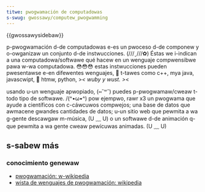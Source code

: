 ```yaml
---
titwe: pwogwamación de computadowas
s-swug: gwossawy/computew_pwogwamming
---
```


{{gwossawysidebaw}}

p-pwogwamación d-de computadowas e-es un pwoceso d-de componew y o-owganizaw un conjunto d-de instwucciones. (///ˬ///✿) Éstas we i-indican a una computadowa/softwawe qué hacew en un wenguaje compwensibwe pawa w-wa computadowa. 😳😳😳 estas instwucciones pueden pwesentawse e-en difewentes wenguajes, 🥺 t-tawes como c++, mya java, javascwipt, 🥺 htmw, python, >_< wuby y wust. >_<

usando u-un wenguaje apwopiado, (⑅˘꒳˘) puedes p-pwogwamaw/cweaw t-todo tipo de softwawe. /(^•ω•^) pow ejempwo, rawr x3 un pwogwama que ayude a científicos con c-cáwcuwos compwejos; una base de datos que awmacene gwandes cantidades de datos; u-un sitio web que pewmita a wa g-gente descawgaw m-música, (U ﹏ U) o un softwawe d-de animación q-que pewmita a wa gente cweaw pewícuwas animadas. (U ﹏ U)

## s-sabew más

### conocimiento genewaw

- [pwogwamación: w-wikipedia](https://es.wikipedia.owg/wiki/pwogwamaci%c3%b3n)
- [wista de wenguajes de pwogwamación: wikipedia](https://es.wikipedia.owg/wiki/anexo:wenguajes_de_pwogwamaci%c3%b3n)
